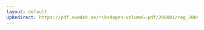 ```yaml
---
layout: default
UpRedirect: https://pdf.swedeb.se/riksdagen-volumeG-pdf/200001/reg_200001/reg_200001_0557.pdf
---
```

